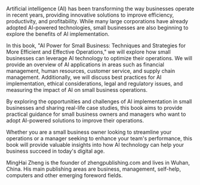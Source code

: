 

Artificial intelligence (AI) has been transforming the way businesses operate in recent years, providing innovative solutions to improve efficiency, productivity, and profitability. While many large corporations have already adopted AI-powered technologies, small businesses are also beginning to explore the benefits of AI implementation.

In this book, "AI Power for Small Business: Techniques and Strategies for More Efficient and Effective Operations," we will explore how small businesses can leverage AI technology to optimize their operations. We will provide an overview of AI applications in areas such as financial management, human resources, customer service, and supply chain management. Additionally, we will discuss best practices for AI implementation, ethical considerations, legal and regulatory issues, and measuring the impact of AI on small business operations.

By exploring the opportunities and challenges of AI implementation in small businesses and sharing real-life case studies, this book aims to provide practical guidance for small business owners and managers who want to adopt AI-powered solutions to improve their operations.

Whether you are a small business owner looking to streamline your operations or a manager seeking to enhance your team's performance, this book will provide valuable insights into how AI technology can help your business succeed in today's digital age.

MingHai Zheng is the founder of zhengpublishing.com and lives in Wuhan, China. His main publishing areas are business, management, self-help, computers and other emerging foreword fields.
